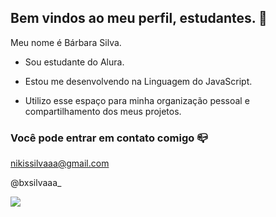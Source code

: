 ## Bem vindos ao meu perfil, estudantes. 🤍

Meu nome é Bárbara Silva.

- Sou estudante do Alura.

- Estou me desenvolvendo na Linguagem do JavaScript.

- Utilizo esse espaço para minha organização pessoal e compartilhamento dos meus projetos.

### Você pode entrar em contato comigo 📪

nikissilvaaa@gmail.com 

@bxsilvaaa_

![](https://media1.tenor.com/m/T90erSIZ41sAAAAd/harry-potter-cute.gif)
